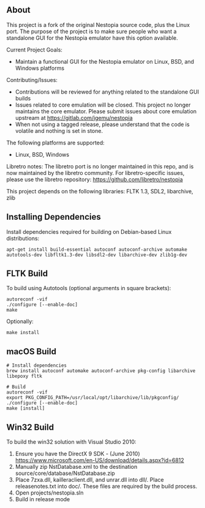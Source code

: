 ## About
This project is a fork of the original Nestopia source code, plus the 
Linux port. The purpose of the project is to make sure people who want
a standalone GUI for the Nestopia emulator have this option available.

Current Project Goals:
* Maintain a functional GUI for the Nestopia emulator on Linux, BSD, and Windows platforms

Contributing/Issues:
* Contributions will be reviewed for anything related to the standalone GUI builds
* Issues related to core emulation will be closed. This project no longer maintains the core emulator. Please submit issues about core emulation upstream at https://gitlab.com/jgemu/nestopia
* When not using a tagged release, please understand that the code is volatile and nothing is set in stone.

The following platforms are supported:
* Linux, BSD, Windows

Libretro notes:
The libretro port is no longer maintained in this repo, and is now maintained by the
libretro community. For libretro-specific issues, please use the libretro repository:
https://github.com/libretro/nestopia

This project depends on the following libraries:
FLTK 1.3, SDL2, libarchive, zlib

## Installing Dependencies
Install dependencies required for building on Debian-based Linux distributions:
```
apt-get install build-essential autoconf autoconf-archive automake autotools-dev libfltk1.3-dev libsdl2-dev libarchive-dev zlib1g-dev
```

## FLTK Build
To build using Autotools (optional arguments in square brackets):
```
autoreconf -vif
./configure [--enable-doc]
make
```
Optionally:
```
make install
```

## macOS Build
```
# Install dependencies
brew install autoconf automake autoconf-archive pkg-config libarchive libepoxy fltk

# Build
autoreconf -vif
export PKG_CONFIG_PATH=/usr/local/opt/libarchive/lib/pkgconfig/
./configure [--enable-doc]
make [install]
```

## Win32 Build
To build the win32 solution with Visual Studio 2010:
1. Ensure you have the DirectX 9 SDK - (June 2010) https://www.microsoft.com/en-US/download/details.aspx?id=6812
2. Manually zip NstDatabase.xml to the destination source/core/database/NstDatabase.zip
3. Place 7zxa.dll, kailleraclient.dll, and unrar.dll into dll/. Place releasenotes.txt into doc/. These files are required by the build process.
4. Open projects/nestopia.sln
5. Build in release mode
